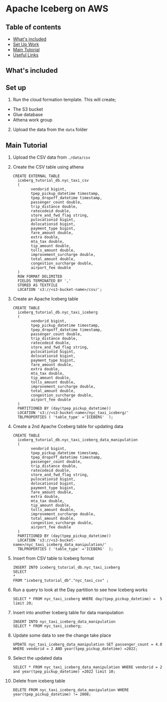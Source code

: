 # Apache Iceberg on AWS

## Table of contents

- [What's included](#whats-included)
- [Set Up Work](#set-up)
- [Main Tutorial](#main-tutorial)
- [Useful Links](#useful-link)

## What's included

## Set up

1. Run the cloud formation template. This will create;
- The S3 bucket
- Glue database
- Athena work group

2. Upload the data from the `data` folder


## Main Tutorial
1. Upload the CSV data from `./data/csv`
2. Create the CSV table using athena
    ```
    CREATE EXTERNAL TABLE
      iceberg_tutorial_db.nyc_taxi_csv
      (
            vendorid bigint,
            tpep_pickup_datetime timestamp,
            tpep_dropoff_datetime timestamp,
            passenger_count double,
            trip_distance double,
            ratecodeid double,
            store_and_fwd_flag string,
            pulocationid bigint,
            dolocationid bigint,
            payment_type bigint,
            fare_amount double,
            extra double,
            mta_tax double,
            tip_amount double,
            tolls_amount double,
            improvement_surcharge double,
            total_amount double,
            congestion_surcharge double,
            airport_fee double
      )
      ROW FORMAT DELIMITED
      FIELDS TERMINATED BY ','
      STORED AS TEXTFILE
      LOCATION 's3://<s3-bucket-name>/csv/';
    ```
3. Create an Apache Iceberg table
    ```
    CREATE TABLE
      iceberg_tutorial_db.nyc_taxi_iceberg 
      (
            vendorid bigint,
            tpep_pickup_datetime timestamp,
            tpep_dropoff_datetime timestamp,
            passenger_count double,
            trip_distance double,
            ratecodeid double,
            store_and_fwd_flag string,
            pulocationid bigint,
            dolocationid bigint,
            payment_type bigint,
            fare_amount double,
            extra double,
            mta_tax double,
            tip_amount double,
            tolls_amount double,
            improvement_surcharge double,
            total_amount double,
            congestion_surcharge double,
            airport_fee double
      )
      PARTITIONED BY (day(tpep_pickup_datetime))
      LOCATION 's3://<s3-bucket-name>/nyc_taxi_iceberg/'
      TBLPROPERTIES ( 'table_type' ='ICEBERG'  );
    ```
4. Create a 2nd Apache Cceberg table for updating data
    ```
    CREATE TABLE
      iceberg_tutorial_db.nyc_taxi_iceberg_data_manipulation 
      (
            vendorid bigint,
            tpep_pickup_datetime timestamp,
            tpep_dropoff_datetime timestamp,
            passenger_count double,
            trip_distance double,
            ratecodeid double,
            store_and_fwd_flag string,
            pulocationid bigint,
            dolocationid bigint,
            payment_type bigint,
            fare_amount double,
            extra double,
            mta_tax double,
            tip_amount double,
            tolls_amount double,
            improvement_surcharge double,
            total_amount double,
            congestion_surcharge double,
            airport_fee double
      )
      PARTITIONED BY (day(tpep_pickup_datetime))
      LOCATION 's3://<s3-bucket-name>/nyc_taxi_iceberg_data_manipulation/'
      TBLPROPERTIES ( 'table_type' ='ICEBERG'  );
    ```
5. Insert from CSV table to Iceberg format
    ```
    INSERT INTO iceberg_tutorial_db.nyc_taxi_iceberg
    SELECT 
    *
    FROM "iceberg_tutorial_db"."nyc_taxi_csv" ;
    ```
6. Run a query to look at the Day partition to see how Iceberg works
    ```
    SELECT * FROM nyc_taxi_iceberg WHERE day(tpep_pickup_datetime) =  5 limit 20;
    ```
7. Insert into another Iceberg table for data manipulation
    ```
    INSERT INTO nyc_taxi_iceberg_data_manipulation
    SELECT * FROM nyc_taxi_iceberg;
    ```
8. Update some data to see the change take place 
    ```
    UPDATE nyc_taxi_iceberg_data_manipulation SET passenger_count = 4.0 WHERE vendorid = 2 AND year(tpep_pickup_datetime) =2022;
    ```
9. Select the updated data
    ```
    SELECT * FROM nyc_taxi_iceberg_data_manipulation WHERE vendorid = 2 and year(tpep_pickup_datetime) =2022 limit 10;
    ```

10. Delete from iceberg table
    ```
    DELETE FROM nyc_taxi_iceberg_data_manipulation WHERE year(tpep_pickup_datetime) != 2008; 
    ```

